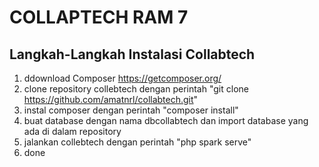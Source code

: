# COLLAPTECH RAM 7

## Langkah-Langkah Instalasi Collabtech

1. ddownload Composer https://getcomposer.org/
2. clone repository collebtech dengan perintah "git clone https://github.com/amatnrl/collabtech.git"
3. instal composer dengan perintah "composer install"
4. buat database dengan nama dbcollabtech dan import database yang ada di dalam repository
5. jalankan collebtech dengan perintah "php spark serve"
6. done
